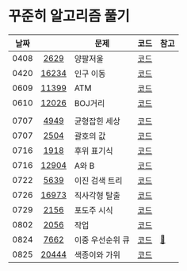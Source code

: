 # 꾸준히 알고리즘 풀기

| 날짜 |                                                | 문제             | 코드                        | 참고                  |
| ---- | :--------------------------------------------: | ---------------- | --------------------------- | --------------------- |
| 0408 |  [2629](https://www.acmicpc.net/problem/2629)  | 양팔저울         | [코드](code/Main2629.java)  |                       |
| 0420 | [16234](https://www.acmicpc.net/problem/16234) | 인구 이동        | [코드](code/Main16234.java) |
| 0609 | [11399](https://www.acmicpc.net/problem/11399) | ATM              | [코드](code/Main11399.java) |
| 0610 | [12026](https://www.acmicpc.net/problem/12026) | BOJ거리          | [코드](code/Main12026.java) |
|      |                                                |                  |
| 0707 |  [4949](https://www.acmicpc.net/problem/4949)  | 균형잡힌 세상    | [코드](code/Main4949.java)  |
| 0707 |  [2504](https://www.acmicpc.net/problem/2504)  | 괄호의 값        | [코드](code/Main2504.java)  |
| 0716 |  [1918](https://www.acmicpc.net/problem/1918)  | 후위 표기식      | [코드](code/Main1918.java)  |
| 0716 | [12904](https://www.acmicpc.net/problem/12904) | A와 B            | [코드](code/Main12904.java) |
| 0722 |  [5639](https://www.acmicpc.net/problem/5639)  | 이진 검색 트리   | [코드](code/Main5639.java)  |
| 0726 | [16973](https://www.acmicpc.net/problem/16973) | 직사각형 탈출    | [코드](code/Main16973.java) |
| 0729 |  [2156](https://www.acmicpc.net/problem/2156)  | 포도주 시식      | [코드](code/Main2156.java)  |
| 0802 |  [2056](https://www.acmicpc.net/problem/2056)  | 작업             | [코드](code/Main2056.java)  |
| 0824 |  [7662](https://www.acmicpc.net/problem/7662)  | 이중 우선순위 큐 | [코드](code/Main7662.java)  | [📝](memo/treemap.md) |
| 0825 | [20444](https://www.acmicpc.net/problem/20444) | 색종이와 가위    | [코드](code/Main20444.java) |                       |
